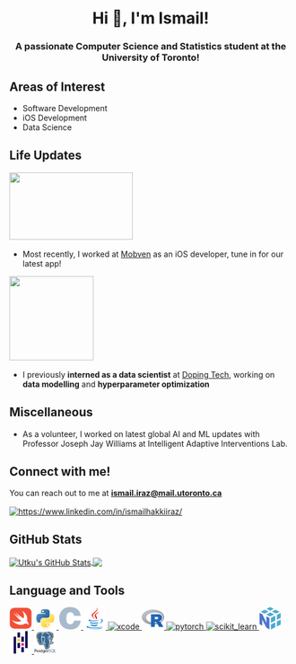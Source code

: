 <h1 align="center">Hi 👋, I'm Ismail!</h1>
<h3 align="center">A passionate Computer Science and Statistics student at the University of Toronto!</h3>

## Areas of Interest 
- Software Development
- iOS Development
- Data Science

## Life Updates

<code><img src="https://mobven.com/wp-content/uploads/2020/06/mobvenlogo.png" width="220" height="120"></code></br>
-  Most recently, I worked at [Mobven](https://mobven.com/) as an iOS developer, tune in for our latest app!

<code><img src="https://imgs.search.brave.com/4zhqk5DVrxZqUlDfxRZXEAFj4ma_voZz0TMc2cMa-1E/rs:fit:860:0:0:0/g:ce/aHR0cHM6Ly9pbWFn/ZXMuc2Vla2xvZ28u/Y29tL2xvZ28tcG5n/LzQ1LzMvZG9waW5n/LXRlY2hub2xvZ3kt/bG9nby1wbmdfc2Vl/a2xvZ28tNDUxODM5/LnBuZw" alt="" width="150" height="150"></code></br>
-  I previously **interned as a data scientist** at [Doping Tech](https://dopingtech.net/), working on **data modelling** and **hyperparameter optimization**

## Miscellaneous
- As a volunteer, I worked on latest global AI and ML updates with Professor Joseph Jay Williams at Intelligent Adaptive Interventions Lab.

## Connect with me!

You can reach out to me at **ismail.iraz@mail.utoronto.ca**

<p align="left">
<a href="https://linkedin.com/in/https://www.linkedin.com/in/ismailhakkiiraz/" target="blank"><img align="center" src="https://raw.githubusercontent.com/rahuldkjain/github-profile-readme-generator/master/src/images/icons/Social/linked-in-alt.svg" alt="https://www.linkedin.com/in/ismailhakkiiraz/" height="30" width="40" /></a>
</p>

## GitHub Stats

<a href="https://github.com/ihakkiraz/ihakkiraz"> <img align="center"
src="https://github-readme-stats.vercel.app/api?username=ihakkiraz&show_icons=true&line_height=27&count_private=true&title_color=ffffff&text_color=c9cacc&icon_color=2bbc8a&bg_color=1d1f21"
alt="Utku's GitHub Stats" /> </a> 
<a href="https://github.com/ihakkiraz/ihakkiraz"> <img align="center"
src="https://github-readme-stats.vercel.app/api/top-langs/?username=ihakkiraz&hide=html,javascript&title_color=ffffff&text_color=c9cacc&icon_color=2bbc8a&bg_color=1d1f21&langs_count=3"/></a>

## Language and Tools

<p align="left"> 
  <!-- Swift -->
  <a href="https://developer.apple.com/swift/" target="_blank" rel="noreferrer"> 
    <img src="https://raw.githubusercontent.com/devicons/devicon/master/icons/swift/swift-original.svg" alt="swift" width="40" height="40"/> 
  </a>
  <!-- Python -->
  <a href="https://www.python.org" target="_blank" rel="noreferrer"> 
    <img src="https://raw.githubusercontent.com/devicons/devicon/master/icons/python/python-original.svg" alt="python" width="40" height="40"/> 
  </a>
  <!-- C -->
  <a href="https://www.cprogramming.com/" target="_blank" rel="noreferrer"> 
    <img src="https://raw.githubusercontent.com/devicons/devicon/master/icons/c/c-original.svg" alt="c" width="40" height="40"/> 
  </a> 
  <!-- Java -->
  <a href="https://www.java.com" target="_blank" rel="noreferrer"> 
    <img src="https://raw.githubusercontent.com/devicons/devicon/master/icons/java/java-original.svg" alt="java" width="40" height="40"/> 
  </a>
  <!-- Xcode -->
  <a href="https://developer.apple.com/xcode/" target="_blank" rel="noreferrer"> 
    <img src="https://developer.apple.com/assets/elements/icons/xcode/xcode-128x128.png" alt="xcode" width="40" height="40"/> 
  </a>
  <!-- R -->
  <a href="https://www.r-project.org/" target="_blank" rel="noreferrer"> 
    <img src="https://raw.githubusercontent.com/devicons/devicon/master/icons/r/r-original.svg" alt="r" width="40" height="40"/> 
  </a>
  <!-- PyTorch -->
  <a href="https://pytorch.org/" target="_blank" rel="noreferrer"> 
    <img src="https://www.vectorlogo.zone/logos/pytorch/pytorch-icon.svg" alt="pytorch" width="40" height="40"/> 
  </a>
  <!-- Scikit-learn -->
  <a href="https://scikit-learn.org/" target="_blank" rel="noreferrer"> 
    <img src="https://upload.wikimedia.org/wikipedia/commons/0/05/Scikit_learn_logo_small.svg" alt="scikit_learn" width="40" height="40"/> 
  </a>
  <!-- NumPy -->
  <a href="https://numpy.org/" target="_blank" rel="noreferrer"> 
    <img src="https://raw.githubusercontent.com/devicons/devicon/master/icons/numpy/numpy-original.svg" alt="numpy" width="40" height="40"/> 
  </a>
  <!-- Pandas -->
  <a href="https://pandas.pydata.org/" target="_blank" rel="noreferrer"> 
    <img src="https://raw.githubusercontent.com/devicons/devicon/master/icons/pandas/pandas-original.svg" alt="pandas" width="40" height="40"/> 
  </a>
  <!-- PostgreSQL -->
  <a href="https://www.postgresql.org" target="_blank" rel="noreferrer"> 
    <img src="https://raw.githubusercontent.com/devicons/devicon/master/icons/postgresql/postgresql-original-wordmark.svg" alt="postgresql" width="40" height="40"/> 
  </a>
</p>


